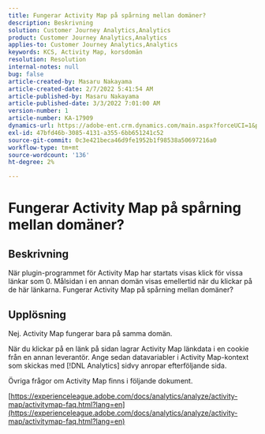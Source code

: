 ```yaml
---
title: Fungerar Activity Map på spårning mellan domäner?
description: Beskrivning
solution: Customer Journey Analytics,Analytics
product: Customer Journey Analytics,Analytics
applies-to: Customer Journey Analytics,Analytics
keywords: KCS, Activity Map, korsdomän
resolution: Resolution
internal-notes: null
bug: false
article-created-by: Masaru Nakayama
article-created-date: 2/7/2022 5:41:54 AM
article-published-by: Masaru Nakayama
article-published-date: 3/3/2022 7:01:00 AM
version-number: 1
article-number: KA-17909
dynamics-url: https://adobe-ent.crm.dynamics.com/main.aspx?forceUCI=1&pagetype=entityrecord&etn=knowledgearticle&id=a7d676a3-d887-ec11-93b0-002248083412
exl-id: 47bfd46b-3085-4131-a355-6bb651241c52
source-git-commit: 0c3e421beca46d9fe1952b1f98538a50697216a0
workflow-type: tm+mt
source-wordcount: '136'
ht-degree: 2%

---
```


# Fungerar Activity Map på spårning mellan domäner?

## Beskrivning

När plugin-programmet för Activity Map har startats visas klick för vissa länkar som 0. Målsidan i en annan domän visas emellertid när du klickar på de här länkarna. Fungerar Activity Map på spårning mellan domäner?

## Upplösning


Nej. Activity Map fungerar bara på samma domän.

När du klickar på en länk på sidan lagrar Activity Map länkdata i en cookie från en annan leverantör. Ange sedan datavariabler i Activity Map-kontext som skickas med [!DNL Analytics] sidvy anropar efterföljande sida.

Övriga frågor om Activity Map finns i följande dokument.

[https://experienceleague.adobe.com/docs/analytics/analyze/activity-map/activitymap-faq.html?lang=en](https://experienceleague.adobe.com/docs/analytics/analyze/activity-map/activitymap-faq.html?lang=en)
